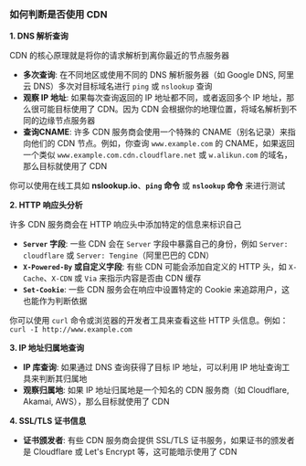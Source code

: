 ### 如何判断是否使用 CDN

**1. DNS 解析查询**

CDN 的核心原理就是将你的请求解析到离你最近的节点服务器

- **多次查询**: 在不同地区或使用不同的 DNS 解析服务器（如 Google DNS, 阿里云 DNS）多次对目标域名进行 `ping` 或 `nslookup` 查询
- **观察 IP 地址**: 如果每次查询返回的 IP 地址都不同，或者返回多个 IP 地址，那么很可能目标使用了 CDN。因为 CDN 会根据你的地理位置，将域名解析到不同的边缘节点服务器
- **查询CNAME**: 许多 CDN 服务商会使用一个特殊的 CNAME（别名记录）来指向他们的 CDN 节点。例如，你查询 `www.example.com` 的 CNAME，如果返回一个类似 `www.example.com.cdn.cloudflare.net` 或 `w.alikun.com` 的域名，那么目标就使用了 CDN

你可以使用在线工具如 **nslookup.io**、**`ping` 命令** 或 **`nslookup` 命令** 来进行测试

**2. HTTP 响应头分析**

许多 CDN 服务商会在 HTTP 响应头中添加特定的信息来标识自己

- **`Server` 字段**: 一些 CDN 会在 `Server` 字段中暴露自己的身份，例如 `Server: cloudflare` 或 `Server: Tengine`（阿里巴巴的 CDN）
- **`X-Powered-By` 或自定义字段**: 有些 CDN 可能会添加自定义的 HTTP 头，如 `X-Cache`、`X-CDN` 或 `Via` 来指示内容是否由 CDN 缓存
- **`Set-Cookie`**: 一些 CDN 服务会在响应中设置特定的 Cookie 来追踪用户，这也能作为判断依据

你可以使用 `curl` 命令或浏览器的开发者工具来查看这些 HTTP 头信息。例如：`curl -I http://www.example.com`

**3. IP 地址归属地查询**

- **IP 库查询**: 如果通过 DNS 查询获得了目标 IP 地址，可以利用 IP 地址查询工具来判断其归属地
- **观察归属地**: 如果 IP 地址归属地是一个知名的 CDN 服务商（如 Cloudflare, Akamai, AWS），那么目标就使用了 CDN

**4. SSL/TLS 证书信息**

- **证书颁发者**: 有些 CDN 服务商会提供 SSL/TLS 证书服务，如果证书的颁发者是 Cloudflare 或 Let's Encrypt 等，这可能暗示使用了 CDN